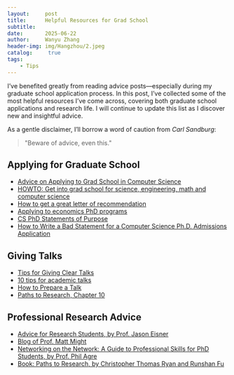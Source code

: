 ```yaml
---
layout:     post
title:      Helpful Resources for Grad School
subtitle:   
date:       2025-06-22
author:     Wanyu Zhang
header-img: img/Hangzhou/2.jpeg
catalog: 	 true
tags:
    - Tips
---
```


I’ve benefited greatly from reading advice posts—especially during my graduate school application process. In this post, I’ve collected some of the most helpful resources I’ve come across, covering both graduate school applications and research life. I will continue to update this list as I discover new and insightful advice.

As a gentle disclaimer, I’ll borrow a word of caution from *Carl Sandburg*:

> "Beware of advice, even this."

## Applying for Graduate School

- [Advice on Applying to Grad School in Computer Science](https://csrankings.org/advice.html)
- [HOWTO: Get into grad school for science, engineering, math and computer science](https://matt.might.net/articles/how-to-apply-and-get-in-to-graduate-school-in-science-mathematics-engineering-or-computer-science/)
- [How to get a great letter of recommendation](https://matt.might.net/articles/how-to-recommendation-letter/)
- [Applying to economics PhD programs](https://bldavies.com/blog/applying-economics-phd-programs/#interviews)
- [CS PhD Statements of Purpose](https://cs-sop.notion.site/CS-PhD-Statements-of-Purpose-df39955313834889b7ac5411c37b958d)
- [How to Write a Bad Statement for a Computer Science Ph.D. Admissions Application](https://www.cs.cmu.edu/~pavlo/blog/2015/10/how-to-write-a-bad-statement-for-a-computer-science-phd-admissions-application.html)

## Giving Talks

- [Tips for Giving Clear Talks](https://graphics.stanford.edu/~kayvonf/misc/cleartalktips.pdf)
- [10 tips for academic talks](https://matt.might.net/articles/academic-presentation-tips/)
- [How to Prepare a Talk](https://www.cs.jhu.edu/~jason/advice/how-to-give-a-talk.html)
- [Paths to Research, Chapter 10](https://christopher-thomas-ryan.github.io/papers/Paths_to_Research.pdf)

## Professional Research Advice

- [Advice for Research Students, by Prof. Jason Eisner](https://www.cs.jhu.edu/~jason/advice/)
- [Blog of Prof. Matt Might](https://matt.might.net/articles/)
- [Networking on the Network:  A Guide to Professional Skills for PhD Students, by Prof. Phil Agre](https://homes.cs.washington.edu/~mernst/advice/agre-networking-on-the-network-20050814.html)
- [Book: Paths to Research, by Christopher Thomas Ryan and Runshan Fu](https://christopher-thomas-ryan.github.io/papers/Paths_to_Research.pdf)